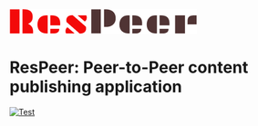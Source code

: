 ![image](webui/src/assets/ResPeer.png)

# ResPeer: Peer-to-Peer content publishing application

[![Test](https://github.com/web3eye-io/res-peer/actions/workflows/main.yml/badge.svg?branch=master)](https://github.com/NpoolPlatform/web3eye-io/res-peer/actions/workflows/main.yml)